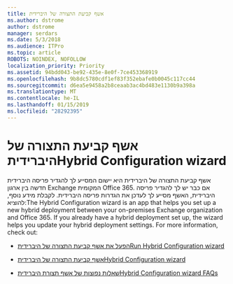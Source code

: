 ```yaml
---
title: אשף קביעת התצורה של היברידית
ms.author: dstrome
author: dstrome
manager: serdars
ms.date: 5/3/2018
ms.audience: ITPro
ms.topic: article
ROBOTS: NOINDEX, NOFOLLOW
localization_priority: Priority
ms.assetid: 94bdd043-be92-435e-8e0f-7ce453368919
ms.openlocfilehash: 9b8dc5780cdf1ef83f352ebafe0b0045c117cc44
ms.sourcegitcommit: d6ea5e9458a2b8ceaab3ac4bd483e1130b9a398a
ms.translationtype: MT
ms.contentlocale: he-IL
ms.lasthandoff: 01/15/2019
ms.locfileid: "28292395"
---
```

# <a name="hybrid-configuration-wizard"></a><span data-ttu-id="65b4d-102">אשף קביעת התצורה של היברידית</span><span class="sxs-lookup"><span data-stu-id="65b4d-102">Hybrid Configuration wizard</span></span>

<span data-ttu-id="65b4d-p101">אשף קביעת התצורה של היברידית היא יישום המסייע לך להגדיר פריסה היברידית חדשה בין ארגון Exchange המקומית Office 365. אם כבר יש לך להגדיר פריסה היברידית, האשף מסייע לך לעדכן את הגדרות פריסה היברידית. לקבלת מידע נוסף, להוציא:</span><span class="sxs-lookup"><span data-stu-id="65b4d-p101">The Hybrid Configuration wizard is an app that helps you set up a new hybrid deployment between your on-premises Exchange organization and Office 365. If you already have a hybrid deployment set up, the wizard helps you update your hybrid deployment settings. For more information, check out:</span></span>
  
- [<span data-ttu-id="65b4d-106">הפעל את אשף קביעת התצורה של היברידית</span><span class="sxs-lookup"><span data-stu-id="65b4d-106">Run Hybrid Configuration wizard</span></span>](https://technet.microsoft.com/en-us/library/mt595788%28v=exchg.150%29.aspx)
    
- [<span data-ttu-id="65b4d-107">אשף קביעת התצורה של היברידית</span><span class="sxs-lookup"><span data-stu-id="65b4d-107">Hybrid Configuration wizard</span></span>](https://technet.microsoft.com/en-us/library/hh529921%28v=exchg.150%29.aspx)
    
- [<span data-ttu-id="65b4d-108">שאלות נפוצות של אשף תצורת היברידית</span><span class="sxs-lookup"><span data-stu-id="65b4d-108">Hybrid Configuration wizard FAQs</span></span>](https://technet.microsoft.com/en-us/library/mt488940%28v=exchg.150%29.aspx)
    

